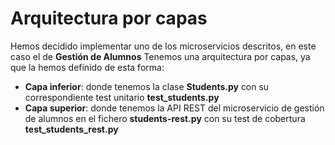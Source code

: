 # Arquitectura por capas

Hemos decidido implementar uno de los microservicios descritos, en este caso el de **Gestión de Alumnos**
Tenemos una arquitectura por capas, ya que la hemos definido de esta forma:
- **Capa inferior**: donde tenemos la clase **Students.py** con su correspondiente test unitario **test_students.py** 
- **Capa superior**: donde tenemos la API REST del microservicio de gestión de alumnos en el fichero **students-rest.py** con su test de cobertura **test_students_rest.py**